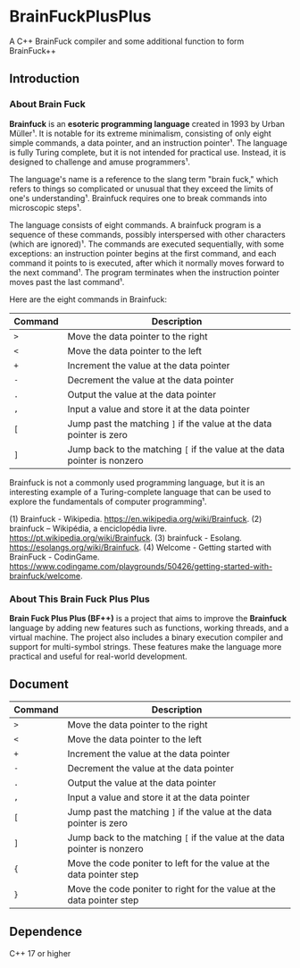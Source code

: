# BrainFuckPlusPlus
A C++ BrainFuck compiler and some additional function to form BrainFuck++
## Introduction

### About Brain Fuck

**Brainfuck** is an **esoteric programming language** created in 1993 by Urban Müller¹. It is notable for its extreme minimalism, consisting of only eight simple commands, a data pointer, and an instruction pointer¹. The language is fully Turing complete, but it is not intended for practical use. Instead, it is designed to challenge and amuse programmers¹. 

The language's name is a reference to the slang term "brain fuck," which refers to things so complicated or unusual that they exceed the limits of one's understanding¹. Brainfuck requires one to break commands into microscopic steps¹. 

The language consists of eight commands. A brainfuck program is a sequence of these commands, possibly interspersed with other characters (which are ignored)¹. The commands are executed sequentially, with some exceptions: an instruction pointer begins at the first command, and each command it points to is executed, after which it normally moves forward to the next command¹. The program terminates when the instruction pointer moves past the last command¹.

Here are the eight commands in Brainfuck:

| **Command** | **Description** |
|-------------|-----------------|
| `>`         | Move the data pointer to the right |
| `<`         | Move the data pointer to the left |
| `+`         | Increment the value at the data pointer |
| `-`         | Decrement the value at the data pointer |
| `.`         | Output the value at the data pointer |
| `,`         | Input a value and store it at the data pointer |
| `[`         | Jump past the matching `]` if the value at the data pointer is zero |
| `]`         | Jump back to the matching `[` if the value at the data pointer is nonzero |

Brainfuck is not a commonly used programming language, but it is an interesting example of a Turing-complete language that can be used to explore the fundamentals of computer programming¹.

(1) Brainfuck - Wikipedia. https://en.wikipedia.org/wiki/Brainfuck.
(2) brainfuck – Wikipédia, a enciclopédia livre. https://pt.wikipedia.org/wiki/Brainfuck.
(3) brainfuck - Esolang. https://esolangs.org/wiki/Brainfuck.
(4) Welcome - Getting started with BrainFuck - CodinGame. https://www.codingame.com/playgrounds/50426/getting-started-with-brainfuck/welcome.

### About This Brain Fuck Plus Plus

**Brain Fuck Plus Plus (BF++)** is a project that aims to improve the **Brainfuck** language by adding new features such as functions, working threads, and a virtual machine. The project also includes a binary execution compiler and support for multi-symbol strings. These features make the language more practical and useful for real-world development.

## Document

| **Command** | **Description** |
|-------------|-----------------|
| `>`         | Move the data pointer to the right |
| `<`         | Move the data pointer to the left |
| `+`         | Increment the value at the data pointer |
| `-`         | Decrement the value at the data pointer |
| `.`         | Output the value at the data pointer |
| `,`         | Input a value and store it at the data pointer |
| `[`         | Jump past the matching `]` if the value at the data pointer is zero |
| `]`         | Jump back to the matching `[` if the value at the data pointer is nonzero |
| `{`         | Move the code poniter to left for the value at the data pointer step |
| `}`         | Move the code poniter to right for the value at the data pointer step |

## Dependence

C++ 17 or higher


